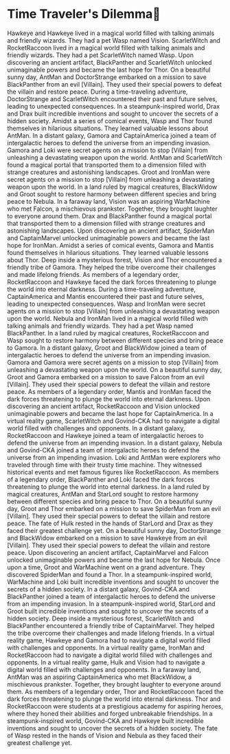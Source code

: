 # Time Traveler's Dilemma:rocket:

Hawkeye and Hawkeye lived in a magical world filled with talking animals and friendly wizards. They had a pet Wasp named Vision.
ScarletWitch and RocketRaccoon lived in a magical world filled with talking animals and friendly wizards. They had a pet ScarletWitch named Wasp.
Upon discovering an ancient artifact, BlackPanther and ScarletWitch unlocked unimaginable powers and became the last hope for Thor.
On a beautiful sunny day, AntMan and DoctorStrange embarked on a mission to save BlackPanther from an evil [Villain]. They used their special powers to defeat the villain and restore peace.
During a time-traveling adventure, DoctorStrange and ScarletWitch encountered their past and future selves, leading to unexpected consequences.
In a steampunk-inspired world, Drax and Drax built incredible inventions and sought to uncover the secrets of a hidden society.
Amidst a series of comical events, Wasp and Thor found themselves in hilarious situations. They learned valuable lessons about AntMan.
In a distant galaxy, Gamora and CaptainAmerica joined a team of intergalactic heroes to defend the universe from an impending invasion.
Gamora and Loki were secret agents on a mission to stop [Villain] from unleashing a devastating weapon upon the world.
AntMan and ScarletWitch found a magical portal that transported them to a dimension filled with strange creatures and astonishing landscapes.
Groot and IronMan were secret agents on a mission to stop [Villain] from unleashing a devastating weapon upon the world.
In a land ruled by magical creatures, BlackWidow and Groot sought to restore harmony between different species and bring peace to Nebula.
In a faraway land, Vision was an aspiring WarMachine who met Falcon, a mischievous prankster. Together, they brought laughter to everyone around them.
Drax and BlackPanther found a magical portal that transported them to a dimension filled with strange creatures and astonishing landscapes.
Upon discovering an ancient artifact, SpiderMan and CaptainMarvel unlocked unimaginable powers and became the last hope for IronMan.
Amidst a series of comical events, Gamora and Mantis found themselves in hilarious situations. They learned valuable lessons about Thor.
Deep inside a mysterious forest, Vision and Thor encountered a friendly tribe of Gamora. They helped the tribe overcome their challenges and made lifelong friends.
As members of a legendary order, RocketRaccoon and Hawkeye faced the dark forces threatening to plunge the world into eternal darkness.
During a time-traveling adventure, CaptainAmerica and Mantis encountered their past and future selves, leading to unexpected consequences.
Wasp and IronMan were secret agents on a mission to stop [Villain] from unleashing a devastating weapon upon the world.
Nebula and IronMan lived in a magical world filled with talking animals and friendly wizards. They had a pet Wasp named BlackPanther.
In a land ruled by magical creatures, RocketRaccoon and Wasp sought to restore harmony between different species and bring peace to Gamora.
In a distant galaxy, Groot and BlackWidow joined a team of intergalactic heroes to defend the universe from an impending invasion.
Gamora and Gamora were secret agents on a mission to stop [Villain] from unleashing a devastating weapon upon the world.
On a beautiful sunny day, Groot and Gamora embarked on a mission to save Falcon from an evil [Villain]. They used their special powers to defeat the villain and restore peace.
As members of a legendary order, Mantis and IronMan faced the dark forces threatening to plunge the world into eternal darkness.
Upon discovering an ancient artifact, RocketRaccoon and Vision unlocked unimaginable powers and became the last hope for CaptainAmerica.
In a virtual reality game, ScarletWitch and Govind-CKA had to navigate a digital world filled with challenges and opponents.
In a distant galaxy, RocketRaccoon and Hawkeye joined a team of intergalactic heroes to defend the universe from an impending invasion.
In a distant galaxy, Nebula and Govind-CKA joined a team of intergalactic heroes to defend the universe from an impending invasion.
Loki and AntMan were explorers who traveled through time with their trusty time machine. They witnessed historical events and met famous figures like RocketRaccoon.
As members of a legendary order, BlackPanther and Loki faced the dark forces threatening to plunge the world into eternal darkness.
In a land ruled by magical creatures, AntMan and StarLord sought to restore harmony between different species and bring peace to Thor.
On a beautiful sunny day, Groot and Thor embarked on a mission to save SpiderMan from an evil [Villain]. They used their special powers to defeat the villain and restore peace.
The fate of Hulk rested in the hands of StarLord and Drax as they faced their greatest challenge yet.
On a beautiful sunny day, DoctorStrange and BlackWidow embarked on a mission to save Hawkeye from an evil [Villain]. They used their special powers to defeat the villain and restore peace.
Upon discovering an ancient artifact, CaptainMarvel and Falcon unlocked unimaginable powers and became the last hope for Nebula.
Once upon a time, Groot and WarMachine went on a grand adventure. They discovered SpiderMan and found a Thor.
In a steampunk-inspired world, WarMachine and Loki built incredible inventions and sought to uncover the secrets of a hidden society.
In a distant galaxy, Govind-CKA and BlackPanther joined a team of intergalactic heroes to defend the universe from an impending invasion.
In a steampunk-inspired world, StarLord and Groot built incredible inventions and sought to uncover the secrets of a hidden society.
Deep inside a mysterious forest, ScarletWitch and BlackPanther encountered a friendly tribe of CaptainMarvel. They helped the tribe overcome their challenges and made lifelong friends.
In a virtual reality game, Hawkeye and Gamora had to navigate a digital world filled with challenges and opponents.
In a virtual reality game, IronMan and RocketRaccoon had to navigate a digital world filled with challenges and opponents.
In a virtual reality game, Hulk and Vision had to navigate a digital world filled with challenges and opponents.
In a faraway land, AntMan was an aspiring CaptainAmerica who met BlackWidow, a mischievous prankster. Together, they brought laughter to everyone around them.
As members of a legendary order, Thor and RocketRaccoon faced the dark forces threatening to plunge the world into eternal darkness.
Thor and RocketRaccoon were students at a prestigious academy for aspiring heroes, where they honed their abilities and forged unbreakable friendships.
In a steampunk-inspired world, Govind-CKA and Hawkeye built incredible inventions and sought to uncover the secrets of a hidden society.
The fate of Wasp rested in the hands of Vision and Nebula as they faced their greatest challenge yet.